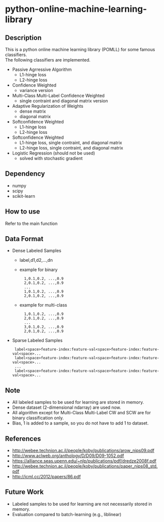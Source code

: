 # python-online-machine-learning-library

## Description

This is a python online machine learning library (POMLL) for some famous classifiers.  
The following classifiers are implemented.

* Passive Agrressive Algorithm  
    * L1-hinge loss  
    * L2-hinge loss  
* Confidence Weighted  
    * variance version  
* Multi-Class Multi-Label Confidence Weighted   
    * single contraint and diagonal matrix version  
* Adaptive Regularization of Weights  
    * dense matrix  
    * diagonal matrix  
* Softconfidence Weighted  
    * L1-hinge loss  
    * L2-hinge loss  
* Softconfidence Weighted  
    * L1-hinge loss, single contraint, and diagonal matrix  
    * L2-hinge loss, single contraint, and diagonal matrix  
* Logistic Regression (should not be used)  
    * solved with stochastic gradient  

## Dependency
* numpy
* scipy
* scikit-learn

## How to use
Refer to the main function

## Data Format
* Dense Labeled Samples
    * label,d1,d2,...,dn
    * example for binary

            1,0.1,0.2, ...,0.9  
            2,0.1,0.2, ...,0.9  
            ...  
            1,0.1,0.2, ...,0.9  
            2,0.1,0.2, ...,0.9  

    * example for multi-class  

            1,0.1,0.2, ...,0.9  
            2,0.1,0.2, ...,0.9  
            ...  
            3,0.1,0.2, ...,0.9  
            2,0.1,0.2, ...,0.9  

*  Sparse Labeled Samples

        label<space>feature-index:feature-val<space>feature-index:feature-val<space>...
        label<space>feature-index:feature-val<space>feature-index:feature-val<space>...
        ...
        label<space>feature-index:feature-val<space>feature-index:feature-val<space>...
    
## Note
* All labeled samples to be used for learning are stored in memory.
* Dense dataset (2-dimensional ndarray) are used now.
* All algorithm except for Multi-Class Multi-Label CW and SCW are for binary classification only.
* Bias, 1 is added to a sample, so you do not have to add 1 to dataset.

## References
* http://webee.technion.ac.il/people/koby/publications/arow_nips09.pdf
* http://www.aclweb.org/anthology/D/D09/D09-1052.pdf
* https://alliance.seas.upenn.edu/~nlp/publications/pdf/dredze2008f.pdf
* http://webee.technion.ac.il/people/koby/publications/paper_nips08_std.pdf
* http://icml.cc/2012/papers/86.pdf

## Future Work
* Labeled samples to be used for learning are not necessarily stored in memory.
* Evaluation compared to batch-learning (e.g., liblinear)
